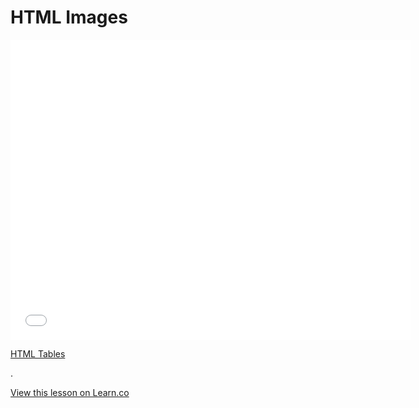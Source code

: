 # HTML Images

<iframe width="640" height="480" src="//www.youtube.com/embed/VQjS7umZeGc?rel=0&modestbranding=1" frameborder="0" allowfullscreen></iframe>

<p><a href="https://www.youtube.com/watch?v=VQjS7umZeGc">HTML Tables</a></p>.

<a href='https://learn.co/lessons/html-images' data-visibility='hidden'>View this lesson on Learn.co</a>

